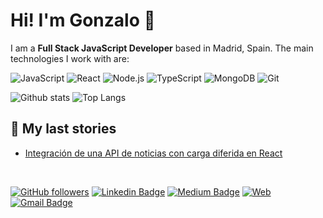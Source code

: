# Hi! I'm Gonzalo 👋

I am a **Full Stack JavaScript Developer** based in Madrid, Spain. The main technologies I work with are:

![JavaScript](https://img.shields.io/badge/-JavaScript-333333?style=flat&logo=JavaScript&logoColor=F7DF1E) ![React](https://img.shields.io/badge/-React-333333?style=flat&logo=React&logoColor=61DAFB) ![Node.js](https://img.shields.io/badge/-Node.js-333333?style=flat&logo=Node.js&logoColor=339933) ![TypeScript](https://img.shields.io/badge/-TypeScript-333333?style=flat&logo=TypeScript&logoColor=007ACC) ![MongoDB](https://img.shields.io/badge/-MongoDB-333333?style=flat&logo=MongoDB&logoColor=47A248) ![Git](https://img.shields.io/badge/-Git-333333?style=flat&logo=Git&logoColor=F05032)

![Github stats](https://github-readme-stats.vercel.app/api?username=hernandezgonzalo&count_private=true&show_icons=true&theme=dark)
![Top Langs](https://github-readme-stats.vercel.app/api/top-langs/?username=hernandezgonzalo&layout=compact&hide=ruby&theme=dark)

## 📕 My last stories
<!-- BLOG-POST-LIST:START -->
- [Integración de una API de noticias con carga diferida en React](https://medium.com/@hernandezgonzalo/integraci%C3%B3n-de-una-api-de-noticias-con-carga-diferida-en-react-bfae85297fd1?source=rss-f115afe3114c------2)
<!-- BLOG-POST-LIST:END -->

<br />

[![GitHub followers](https://img.shields.io/github/followers/hernandezgonzalo?style=social)](https://www.github.com/hernandezgonzalo)
[![Linkedin Badge](https://img.shields.io/badge/-ghgarcia-0072b1?style=flat&logo=Linkedin&logoColor=white)](https://www.linkedin.com/in/ghgarcia/)
[![Medium Badge](https://img.shields.io/badge/-@hernandezgonzalo-0A0A0A?style=flat&logo=medium&logoColor=white)](https://medium.com/@hernandezgonzalo)
[![Web](https://img.shields.io/badge/-gonzalohernandez.es-0F9D58?style=flat&logo=google-chrome&logoColor=white)](http://gonzalohernandez.es/)
[![Gmail Badge](https://img.shields.io/badge/-gonzalohernandez@icloud.com-c14438?style=flat&logo=Gmail&logoColor=white)](mailto:gonzalohernandez@icloud.com)
